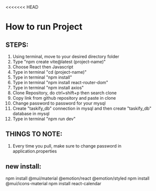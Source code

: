 <<<<<<< HEAD

# How to run Project

## STEPS:

1. Using terminal, move to your desired directory folder
2. Type "npm create vite@latest (project-name)"
3. Choose React then Javascript
4. Type in terminal "cd (project-name)"
5. Type in terminal "npm install"
6. Type in terminal "npm install react-router-dom"
7. Type in terminal "npm install axios"
8. Clone Repository, do ctrl+shift+p then search clone
9. Copy link from github repository and paste in clone
10. Change password to password for your mysql
11. Create "taskify_db" connection in mysql and then create "taskify_db" database in mysql
12. Type in terminal "npm run dev"

## THINGS TO NOTE:

1. Every time you pull, make sure to change password in application.properties

## new install:

npm install @mui/material @emotion/react @emotion/styled
npm install @mui/icons-material
npm install react-calendar